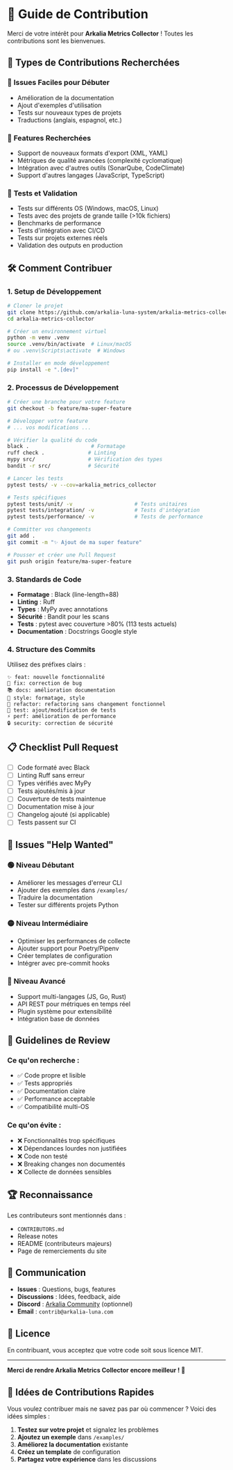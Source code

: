 # 🤝 Guide de Contribution

Merci de votre intérêt pour **Arkalia Metrics Collector** ! Toutes les contributions sont les bienvenues.

## 🎯 Types de Contributions Recherchées

### 🐛 **Issues Faciles pour Débuter**
- Amélioration de la documentation
- Ajout d'exemples d'utilisation
- Tests sur nouveaux types de projets
- Traductions (anglais, espagnol, etc.)

### 🚀 **Features Recherchées**
- Support de nouveaux formats d'export (XML, YAML)
- Métriques de qualité avancées (complexité cyclomatique)
- Intégration avec d'autres outils (SonarQube, CodeClimate)
- Support d'autres langages (JavaScript, TypeScript)

### 🧪 **Tests et Validation**
- Tests sur différents OS (Windows, macOS, Linux)
- Tests avec des projets de grande taille (>10k fichiers)
- Benchmarks de performance
- Tests d'intégration avec CI/CD
- Tests sur projets externes réels
- Validation des outputs en production

## 🛠️ Comment Contribuer

### 1. **Setup de Développement**

```bash
# Cloner le projet
git clone https://github.com/arkalia-luna-system/arkalia-metrics-collector.git
cd arkalia-metrics-collector

# Créer un environnement virtuel
python -m venv .venv
source .venv/bin/activate  # Linux/macOS
# ou .venv\Scripts\activate  # Windows

# Installer en mode développement
pip install -e ".[dev]"
```

### 2. **Processus de Développement**

```bash
# Créer une branche pour votre feature
git checkout -b feature/ma-super-feature

# Développer votre feature
# ... vos modifications ...

# Vérifier la qualité du code
black .                    # Formatage
ruff check .              # Linting
mypy src/                 # Vérification des types
bandit -r src/            # Sécurité

# Lancer les tests
pytest tests/ -v --cov=arkalia_metrics_collector

# Tests spécifiques
pytest tests/unit/ -v                    # Tests unitaires
pytest tests/integration/ -v             # Tests d'intégration
pytest tests/performance/ -v             # Tests de performance

# Committer vos changements
git add .
git commit -m "✨ Ajout de ma super feature"

# Pousser et créer une Pull Request
git push origin feature/ma-super-feature
```

### 3. **Standards de Code**

- **Formatage** : Black (line-length=88)
- **Linting** : Ruff
- **Types** : MyPy avec annotations
- **Sécurité** : Bandit pour les scans
- **Tests** : pytest avec couverture >80% (113 tests actuels)
- **Documentation** : Docstrings Google style

### 4. **Structure des Commits**

Utilisez des préfixes clairs :

```
✨ feat: nouvelle fonctionnalité
🐛 fix: correction de bug
📚 docs: amélioration documentation
🎨 style: formatage, style
🔧 refactor: refactoring sans changement fonctionnel
🧪 test: ajout/modification de tests
⚡ perf: amélioration de performance
🔒 security: correction de sécurité
```

## 📋 Checklist Pull Request

- [ ] Code formaté avec Black
- [ ] Linting Ruff sans erreur
- [ ] Types vérifiés avec MyPy
- [ ] Tests ajoutés/mis à jour
- [ ] Couverture de tests maintenue
- [ ] Documentation mise à jour
- [ ] Changelog ajouté (si applicable)
- [ ] Tests passent sur CI

## 🎯 Issues "Help Wanted"

### 🟢 **Niveau Débutant**
- Améliorer les messages d'erreur CLI
- Ajouter des exemples dans `/examples/`
- Traduire la documentation
- Tester sur différents projets Python

### 🟡 **Niveau Intermédiaire**
- Optimiser les performances de collecte
- Ajouter support pour Poetry/Pipenv
- Créer templates de configuration
- Intégrer avec pre-commit hooks

### 🔴 **Niveau Avancé**
- Support multi-langages (JS, Go, Rust)
- API REST pour métriques en temps réel
- Plugin système pour extensibilité
- Intégration base de données

## 🎪 Guidelines de Review

### Ce qu'on recherche :
- ✅ Code propre et lisible
- ✅ Tests appropriés
- ✅ Documentation claire
- ✅ Performance acceptable
- ✅ Compatibilité multi-OS

### Ce qu'on évite :
- ❌ Fonctionnalités trop spécifiques
- ❌ Dépendances lourdes non justifiées
- ❌ Code non testé
- ❌ Breaking changes non documentés
- ❌ Collecte de données sensibles

## 🏆 Reconnaissance

Les contributeurs sont mentionnés dans :
- `CONTRIBUTORS.md`
- Release notes
- README (contributeurs majeurs)
- Page de remerciements du site

## 💬 Communication

- **Issues** : Questions, bugs, features
- **Discussions** : Idées, feedback, aide
- **Discord** : [Arkalia Community](https://discord.gg/arkalia) (optionnel)
- **Email** : `contrib@arkalia-luna.com`

## 📄 Licence

En contribuant, vous acceptez que votre code soit sous licence MIT.

---

**Merci de rendre Arkalia Metrics Collector encore meilleur ! 🚀**

## 🎯 Idées de Contributions Rapides

Vous voulez contribuer mais ne savez pas par où commencer ? Voici des idées simples :

1. **Testez sur votre projet** et signalez les problèmes
2. **Ajoutez un exemple** dans `/examples/`
3. **Améliorez la documentation** existante
4. **Créez un template** de configuration
5. **Partagez votre expérience** dans les discussions
